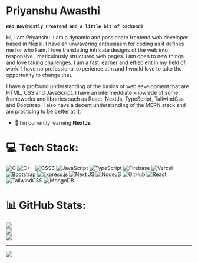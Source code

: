 # Priyanshu Awasthi
**`Web Dev(Mostly Frontend and a little bit of backend)`**


Hi, I  am Priyanshu. I am a dynamic and passionate frontend web developer based in Nepal. I have an unwavering enthusiasm for coding as it defines me for who I am. I love translating intricate designs of the web into responsive , meticulously structured web pages. I am open to new things and love taking challenges. I am a fast learner and effiecient in my field of work. I have no professional experience atm and I would love to take the opportunity to change that.  

I have a profound understanding of the basics of web sevelopment that are HTML, CSS and JavaScript.
I have an intermeddiate knowlede of some frameworks and libraries such as React, NextJs, TypeScript, TailwindCss and Bootstrap.
I also have a decent understanding of the MERN stack and am practicing to be better at it.

- 🌱 I’m currently learning **NextJs**

# 💻 Tech Stack:
![C](https://img.shields.io/badge/c-%2300599C.svg?style=for-the-badge&logo=c&logoColor=white) ![C++](https://img.shields.io/badge/c++-%2300599C.svg?style=for-the-badge&logo=c%2B%2B&logoColor=white) ![CSS3](https://img.shields.io/badge/css3-%231572B6.svg?style=for-the-badge&logo=css3&logoColor=white) ![JavaScript](https://img.shields.io/badge/javascript-%23323330.svg?style=for-the-badge&logo=javascript&logoColor=%23F7DF1E) ![TypeScript](https://img.shields.io/badge/typescript-%23007ACC.svg?style=for-the-badge&logo=typescript&logoColor=white) ![Firebase](https://img.shields.io/badge/firebase-%23039BE5.svg?style=for-the-badge&logo=firebase) ![Vercel](https://img.shields.io/badge/vercel-%23000000.svg?style=for-the-badge&logo=vercel&logoColor=white) ![Bootstrap](https://img.shields.io/badge/bootstrap-%23563D7C.svg?style=for-the-badge&logo=bootstrap&logoColor=white) ![Express.js](https://img.shields.io/badge/express.js-%23404d59.svg?style=for-the-badge&logo=express&logoColor=%2361DAFB) ![Next JS](https://img.shields.io/badge/Next-black?style=for-the-badge&logo=next.js&logoColor=white) ![NodeJS](https://img.shields.io/badge/node.js-6DA55F?style=for-the-badge&logo=node.js&logoColor=white) ![GitHub](https://img.shields.io/badge/GitHub-%23121011.svg?style=for-the-badge&logo=github&logoColor=white) ![React](https://img.shields.io/badge/react-%2320232a.svg?style=for-the-badge&logo=react&logoColor=%2361DAFB) ![TailwindCSS](https://img.shields.io/badge/tailwindcss-%2338B2AC.svg?style=for-the-badge&logo=tailwind-css&logoColor=white) ![MongoDB](https://img.shields.io/badge/MongoDB-%234ea94b.svg?style=for-the-badge&logo=mongodb&logoColor=white)
# 📊 GitHub Stats:
![](https://github-readme-stats.vercel.app/api?username=Priyansh-A&theme=dark&hide_border=false&include_all_commits=false&count_private=false)<br/>
![](https://github-readme-streak-stats.herokuapp.com/?user=Priyansh-A&theme=dark&hide_border=false)<br/>
![](https://github-readme-stats.vercel.app/api/top-langs/?username=Priyansh-A&theme=dark&hide_border=false&include_all_commits=false&count_private=false&layout=compact)

---
[![](https://visitcount.itsvg.in/api?id=Priyansh-A&icon=0&color=0)](https://visitcount.itsvg.in)

<!-- Proudly created with GPRM ( https://gprm.itsvg.in ) -->
